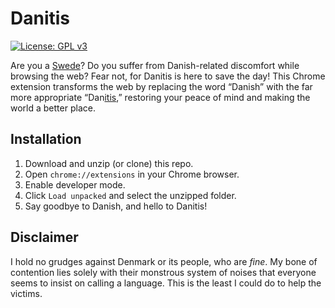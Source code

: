 # Danitis

[![License: GPL v3](https://img.shields.io/badge/License-GPLv3-blue.svg)](https://www.gnu.org/licenses/gpl-3.0)

Are you a [Swede](https://satwcomic.com/fanart/6087/ein-throat-infection)? Do you suffer from Danish-related discomfort while browsing the web? Fear not, for Danitis is here to save the day! This Chrome extension transforms the web by replacing the word “Danish” with the far more appropriate “Dan[itis](https://en.wiktionary.org/wiki/-itis#English),” restoring your peace of mind and making the world a better place.

## Installation

1. Download and unzip (or clone) this repo.
2. Open `chrome://extensions` in your Chrome browser.
3. Enable developer mode.
4. Click `Load unpacked` and select the unzipped folder.
5. Say goodbye to Danish, and hello to Danitis!

## Disclaimer

I hold no grudges against Denmark or its people, who are *fine*. My bone of contention lies solely with their monstrous system of noises that everyone seems to insist on calling a language. This is the least I could do to help the victims.
